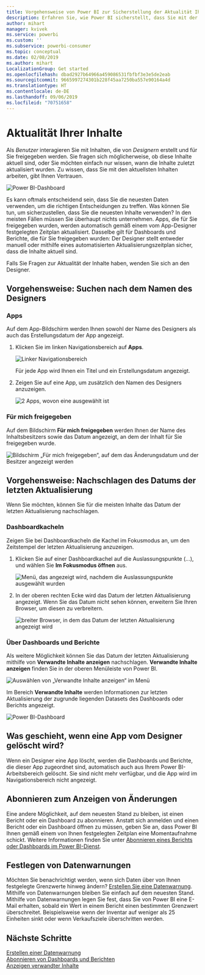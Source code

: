```yaml
---
title: Vorgehensweise von Power BI zur Sicherstellung der Aktualität Ihrer Inhalte
description: Erfahren Sie, wie Power BI sicherstellt, dass Sie mit der neuesten Version der Daten, des Berichts, des Dashboards und der App arbeiten.
author: mihart
manager: kvivek
ms.service: powerbi
ms.custom: ''
ms.subservice: powerbi-consumer
ms.topic: conceptual
ms.date: 02/08/2019
ms.author: mihart
LocalizationGroup: Get started
ms.openlocfilehash: dbad2927b64966a459086531fbfbf3e3e5de2eab
ms.sourcegitcommit: 9665997274301b228f45aa7250ba557e90164a4d
ms.translationtype: HT
ms.contentlocale: de-DE
ms.lasthandoff: 09/06/2019
ms.locfileid: "70751658"
---
```

# <a name="your-content-is-up-to-date"></a>Aktualität Ihrer Inhalte
Als *Benutzer* interagieren Sie mit Inhalten, die von *Designern* erstellt und für Sie freigegeben werden. Sie fragen sich möglicherweise, ob diese Inhalte aktuell sind, oder Sie möchten einfach nur wissen, wann die Inhalte zuletzt aktualisiert wurden. Zu wissen, dass Sie mit den aktuellsten Inhalten arbeiten, gibt Ihnen Vertrauen.  
 
![Power BI-Dashboard](media/end-user-consumer/power-bi-service.png)


Es kann oftmals entscheidend sein, dass Sie die neuesten Daten verwenden, um die richtigen Entscheidungen zu treffen. Was können Sie tun, um sicherzustellen, dass Sie die neuesten Inhalte verwenden? In den meisten Fällen müssen Sie überhaupt nichts unternehmen. Apps, die für Sie freigegeben wurden, werden automatisch gemäß einem vom App-Designer festgelegten Zeitplan aktualisiert. Dasselbe gilt für Dashboards und Berichte, die für Sie freigegeben wurden: Der Designer stellt entweder manuell oder mithilfe eines automatisierten Aktualisierungszeitplan sicher, dass die Inhalte aktuell sind.  

Falls Sie Fragen zur Aktualität der Inhalte haben, wenden Sie sich an den Designer.

## <a name="how-to-locate-the-name-of-the-designer"></a>Vorgehensweise: Suchen nach dem Namen des Designers

### <a name="apps"></a>Apps

Auf dem App-Bildschirm werden Ihnen sowohl der Name des Designers als auch das Erstellungsdatum der App angezeigt.  

1. Klicken Sie im linken Navigationsbereich auf **Apps**.

    ![Linker Navigationsbereich](media/end-user-fresh/power-bi-nav-apps.png)

    Für jede App wird Ihnen ein Titel und ein Erstellungsdatum angezeigt. 

2. Zeigen Sie auf eine App, um zusätzlich den Namen des Designers anzuzeigen. 

    ![2 Apps, wovon eine ausgewählt ist](media/end-user-fresh/power-bi-app.png)


### <a name="shared-with-me"></a>Für mich freigegeben
Auf dem Bildschirm **Für mich freigegeben** werden Ihnen der Name des Inhaltsbesitzers sowie das Datum angezeigt, an dem der Inhalt für Sie freigegeben wurde.

![Bildschirm „Für mich freigegeben“, auf dem das Änderungsdatum und der Besitzer angezeigt werden](media/end-user-fresh/power-bi-shared-new.png) 


## <a name="how-to-look-up-the-last-refresh-date"></a>Vorgehensweise: Nachschlagen des Datums der letzten Aktualisierung
Wenn Sie möchten, können Sie für die meisten Inhalte das Datum der letzten Aktualisierung nachschlagen. 

### <a name="dashboard-tiles"></a>Dashboardkacheln
Zeigen Sie bei Dashboardkacheln die Kachel im Fokusmodus an, um den Zeitstempel der letzten Aktualisierung anzuzeigen.

1. Klicken Sie auf einer Dashboardkachel auf die Auslassungspunkte (...), und wählen Sie **Im Fokusmodus öffnen** aus.

    ![Menü, das angezeigt wird, nachdem die Auslassungspunkte ausgewählt wurden](media/end-user-fresh/power-bi-focus.png)

2. In der oberen rechten Ecke wird das Datum der letzten Aktualisierung angezeigt. Wenn Sie das Datum nicht sehen können, erweitern Sie Ihren Browser, um diesen zu verbreitern. 

    ![breiter Browser, in dem das Datum der letzten Aktualisierung angezeigt wird](media/end-user-fresh/power-bi-last-refresh2.png)

### <a name="from-dashboards-and-reports"></a>Über Dashboards und Berichte
Als weitere Möglichkeit können Sie das Datum der letzten Aktualisierung mithilfe von **Verwandte Inhalte anzeigen** nachschlagen.  **Verwandte Inhalte anzeigen** finden Sie in der oberen Menüleiste von Power BI.

![Auswählen von „Verwandte Inhalte anzeigen“ im Menü](media/end-user-fresh/power-bi-view-related.png)

Im Bereich **Verwandte Inhalte** werden Informationen zur letzten Aktualisierung der zugrunde liegenden Datasets des Dashboards oder Berichts angezeigt.

![Power BI-Dashboard](media/end-user-fresh/power-bi-last-refresh.png)

## <a name="what-happens-if-an-app-is-deleted-by-the-designer"></a>Was geschieht, wenn eine App vom Designer gelöscht wird?

Wenn ein Designer eine App löscht, werden die Dashboards und Berichte, die dieser App zugeordnet sind, automatisch auch aus Ihrem Power BI-Arbeitsbereich gelöscht. Sie sind nicht mehr verfügbar, und die App wird im Navigationsbereich nicht angezeigt.


## <a name="subscribe-to-see-changes"></a>Abonnieren zum Anzeigen von Änderungen
Eine andere Möglichkeit, auf dem neuesten Stand zu bleiben, ist einen Bericht oder ein Dashboard zu abonnieren. Anstatt sich anmelden und einen Bericht oder ein Dashboard öffnen zu müssen, geben Sie an, dass Power BI Ihnen gemäß einem von Ihnen festgelegten Zeitplan eine Momentaufnahme schickt.  Weitere Informationen finden Sie unter [Abonnieren eines Berichts oder Dashboards im Power BI-Dienst](end-user-subscribe.md).

## <a name="set-data-alerts"></a>Festlegen von Datenwarnungen
Möchten Sie benachrichtigt werden, wenn sich Daten über von Ihnen festgelegte Grenzwerte hinweg ändern? [Erstellen Sie eine Datenwarnung](end-user-alerts.md).  Mithilfe von Datenwarnungen bleiben Sie einfach auf dem neuesten Stand. Mithilfe von Datenwarnungen legen Sie fest, dass Sie von Power BI eine E-Mail erhalten, sobald ein Wert in einem Bericht einen bestimmten Grenzwert überschreitet.  Beispielsweise wenn der Inventar auf weniger als 25 Einheiten sinkt oder wenn Verkaufsziele überschritten werden.  

## <a name="next-steps"></a>Nächste Schritte
[Erstellen einer Datenwarnung](end-user-alerts.md)    
[Abonnieren von Dashboards und Berichten](end-user-subscribe.md)    
[Anzeigen verwandter Inhalte](end-user-related.md)    
